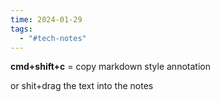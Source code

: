 ```yaml
---
time: 2024-01-29
tags:
  - "#tech-notes"
---
```

**cmd+shift+c** = copy markdown style annotation

or shit+drag the text into the notes